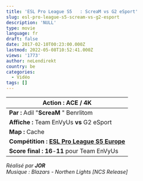 ```yaml
---
title: 'ESL Pro League S5   : ScreaM vs G2 eSport'
slug: esl-pro-league-s5-scream-vs-g2-esport
description: 'NULL'
type: movie
language: fr
draft: false
date: 2017-02-10T00:23:00.000Z
lastmod: 2022-05-08T10:52:41.000Z
views: '1773'
author: neLendirekt
country: be
categories:
  - Vidéo
tags: []
---
```

| **Action :** ACE / 4K                                                                 |
| ------------------------------------------------------------------------------------- |
| **Par :** Adil "**ScreaM** " Benrlitom                                                |
| **Affiche :** Team EnVyUs **vs** G2 eSport                                            |
| **Map :** Cache                                                                       |
| **Compétition : [ESL Pro League S5 Europe](/tournament/esl-pro-league-s5-europe/49)** |
| **Score final : 16**\-**11** pour Team EnVyUs                                         |

  
_Réalisé par **JOR**_  
_Musique : Blazars - Northen Lights \[NCS Release\]_
